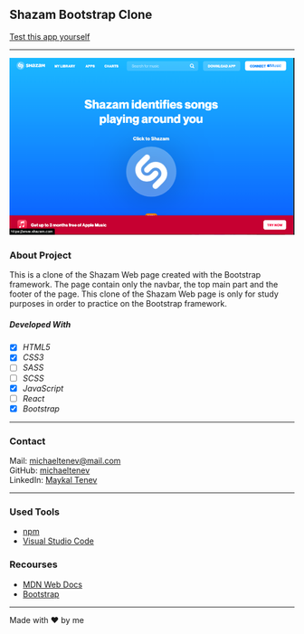 ## Shazam Bootstrap Clone

[Test this app yourself](https://maykaltenev.github.io/shazam-boostrap-clone/)

---

![bootstrap-page](./images/shazam-bootstrap.png)

### About Project

This is a clone of the Shazam Web page created with the Bootstrap framework. The page contain only the navbar, the top main part and the footer of the page. 
This clone of the Shazam Web page is only for study purposes in order to practice on the Bootstrap framework.
<br>

##### Developed With

- [x] _HTML5_
- [x] _CSS3_
- [ ] _SASS_
- [ ] _SCSS_
- [x] _JavaScript_
- [ ] _React_
- [x] _Bootstrap_

---

### Contact

Mail: <michaeltenev@mail.com><br>
GitHub: [michaeltenev](https://github.com/maykaltenev)<br>
LinkedIn: [Maykal Tenev](https://www.linkedin.com/in/maykal-tenev-a8729586/)

---

### Used Tools

- [npm](https://www.npmjs.com/)
- [Visual Studio Code](https://code.visualstudio.com/)

### Recourses

- [MDN Web Docs](https://developer.mozilla.org/de/)
- [Bootstrap](https://getbootstrap.com/)

---

Made with ❤️ by me
